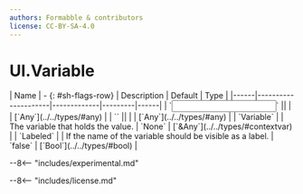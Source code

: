 ```yaml
---
authors: Formabble & contributors
license: CC-BY-SA-4.0
---
```



# UI.Variable

<div class="sh-parameters" markdown="1">
| Name | - {: #sh-flags-row} | Description | Default | Type |
|------|---------------------|-------------|---------|------|
| `<input>` || | | [`Any`](../../types/#any) |
| `<output>` || | | [`Any`](../../types/#any) |
| `Variable` |  | The variable that holds the value. | `None` | [`&Any`](../../types/#contextvar) |
| `Labeled` |  | If the name of the variable should be visible as a label. | `false` | [`Bool`](../../types/#bool) |

</div>

--8<-- "includes/experimental.md"



--8<-- "includes/license.md"

